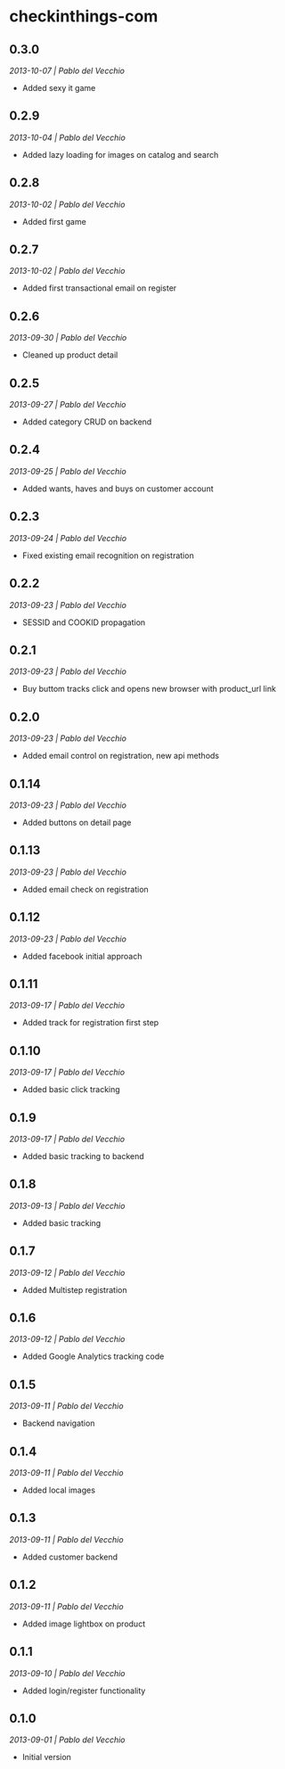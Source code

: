 checkinthings-com
=================

## 0.3.0
*2013-10-07 | Pablo del Vecchio*

- Added sexy it game


## 0.2.9
*2013-10-04 | Pablo del Vecchio*

- Added lazy loading for images on catalog and search


## 0.2.8
*2013-10-02 | Pablo del Vecchio*

- Added first game


## 0.2.7
*2013-10-02 | Pablo del Vecchio*

- Added first transactional email on register


## 0.2.6
*2013-09-30 | Pablo del Vecchio*

- Cleaned up product detail


## 0.2.5
*2013-09-27 | Pablo del Vecchio*

- Added category CRUD on backend


## 0.2.4
*2013-09-25 | Pablo del Vecchio*

- Added wants, haves and buys on customer account


## 0.2.3
*2013-09-24 | Pablo del Vecchio*

- Fixed existing email recognition on registration


## 0.2.2
*2013-09-23 | Pablo del Vecchio*

- SESSID and COOKID propagation


## 0.2.1
*2013-09-23 | Pablo del Vecchio*

- Buy buttom tracks click and opens new browser with product_url link


## 0.2.0
*2013-09-23 | Pablo del Vecchio*

- Added email control on registration, new api methods


## 0.1.14
*2013-09-23 | Pablo del Vecchio*

- Added buttons on detail page


## 0.1.13
*2013-09-23 | Pablo del Vecchio*

- Added email check on registration


## 0.1.12
*2013-09-23 | Pablo del Vecchio*

- Added facebook initial approach


## 0.1.11
*2013-09-17 | Pablo del Vecchio*

- Added track for registration first step


## 0.1.10
*2013-09-17 | Pablo del Vecchio*

- Added basic click tracking


## 0.1.9
*2013-09-17 | Pablo del Vecchio*

- Added basic tracking to backend


## 0.1.8
*2013-09-13 | Pablo del Vecchio*

- Added basic tracking


## 0.1.7
*2013-09-12 | Pablo del Vecchio*

- Added Multistep registration


## 0.1.6
*2013-09-12 | Pablo del Vecchio*

- Added Google Analytics tracking code


## 0.1.5
*2013-09-11 | Pablo del Vecchio*

- Backend navigation


## 0.1.4
*2013-09-11 | Pablo del Vecchio*

- Added local images


## 0.1.3
*2013-09-11 | Pablo del Vecchio*

- Added customer backend


## 0.1.2
*2013-09-11 | Pablo del Vecchio*

- Added image lightbox on product


## 0.1.1
*2013-09-10 | Pablo del Vecchio*

- Added login/register functionality


## 0.1.0
*2013-09-01 | Pablo del Vecchio*

- Initial version
